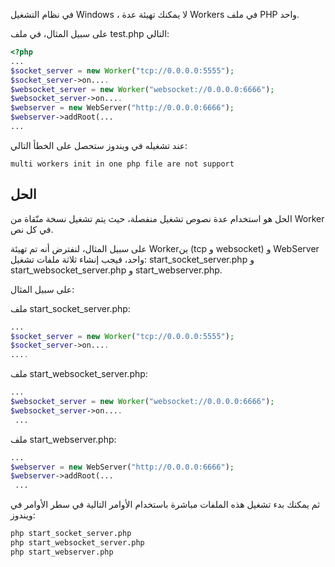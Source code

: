 في نظام التشغيل Windows ، لا يمكنك تهيئة عدة Workers في ملف PHP واحد.

على سبيل المثال، في ملف test.php التالي:

```php
<?php
...
$socket_server = new Worker("tcp://0.0.0.0:5555");
$socket_server->on....
$websocket_server = new Worker("websocket://0.0.0.0:6666");
$websocket_server->on....
$webserver = new WebServer("http://0.0.0.0:6666");
$webserver->addRoot(...
...
```

عند تشغيله في ويندوز ستحصل على الخطأ التالي:

```
multi workers init in one php file are not support
```

## الحل
الحل هو استخدام عدة نصوص تشغيل منفصلة، حيث يتم تشغيل نسخة منّقاة من Worker في كل نص.

على سبيل المثال، لنفترض أنه تم تهيئة Workerين (tcp و websocket) و WebServer واحد، فيجب إنشاء ثلاثة ملفات تشغيل: start_socket_server.php و start_websocket_server.php و start_webserver.php.

على سبيل المثال:

ملف start_socket_server.php:

```php
...
$socket_server = new Worker("tcp://0.0.0.0:5555");
$socket_server->on....
....
```

ملف start_websocket_server.php:

```php
...
$websocket_server = new Worker("websocket://0.0.0.0:6666");
$websocket_server->on....
 ...
```

ملف start_webserver.php:

```php
...
$webserver = new WebServer("http://0.0.0.0:6666");
$webserver->addRoot(...
 ...
```

ثم يمكنك بدء تشغيل هذه الملفات مباشرة باستخدام الأوامر التالية في سطر الأوامر في ويندوز:

```bash
php start_socket_server.php
php start_websocket_server.php
php start_webserver.php
```
